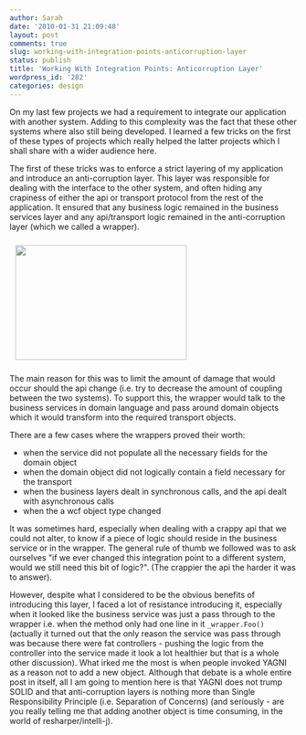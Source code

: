 ```yaml
---
author: Sarah
date: '2010-01-31 21:09:48'
layout: post
comments: true
slug: working-with-integration-points-anticorruption-layer
status: publish
title: 'Working With Integration Points: Anticorruption Layer'
wordpress_id: '282'
categories: design
---
```


On my last few projects we had a requirement to integrate our application with another system. Adding to this complexity was the fact that these other systems where also still being developed. I learned a few tricks on the first of these types of projects which really helped the latter projects which I shall share with a wider audience here.

The first of these tricks was to enforce a strict layering of my application and introduce an anti-corruption layer. This layer was responsible for dealing with the interface to the other system, and often hiding any crapiness of either the api or transport protocol from the rest of the application. It ensured that any business logic remained in the business services layer and any api/transport logic remained in the anti-corruption layer (which we called a wrapper).

<a href="/wp-content/uploads/2010/01/layered-diagram.jpg"><img class="size-medium wp-image-291 aligncenter" style="margin: 10px;" title="AntiCorruptionLayer" src="/wp-content/uploads/2010/01/layered-diagram-300x201.jpg" alt="" width="300" height="201" /></a>

The main reason for this was to limit the amount of damage that would occur should the api change (i.e. try to decrease the amount of coupling between the two systems). To support this, the wrapper would talk to the business services in domain language and pass around domain objects which it would transform into the required transport objects.


There are a few cases where the wrappers proved their worth:

* when the service did not populate all the necessary fields for the domain object
* when the domain object did not logically contain a field necessary for the transport
* when the business layers dealt in synchronous calls, and the api dealt with asynchronous calls
* when the a wcf object type changed

It was sometimes hard, especially when dealing with a crappy api that we could not alter, to know if a piece of logic should reside in the business service or in the wrapper. The general rule of thumb we followed was to ask ourselves "if we ever changed this integration point to a different system, would we still need this bit of logic?". (The crappier the api the harder it was to answer).

However, despite what I considered to be the obvious benefits of introducing this layer, I faced a lot of resistance introducing it, especially when it looked like the business service was just a pass through to the wrapper i.e. when the method only had one line in it `_wrapper.Foo()` (actually it turned out that the only reason the service was pass through was because there were fat controllers - pushing the logic from the controller into the service made it look a lot healthier but that is a whole other discussion). What irked me the most is when people invoked YAGNI as a reason not to add a new object. Although that debate is a whole entire post in itself, all I am going to mention here is that YAGNI does not trump SOLID and that anti-corruption layers is nothing more than Single Responsibility Principle (i.e. Separation of Concerns) (and seriously - are you really telling me that adding another object is time consuming, in the world of resharper/intelli-j).
